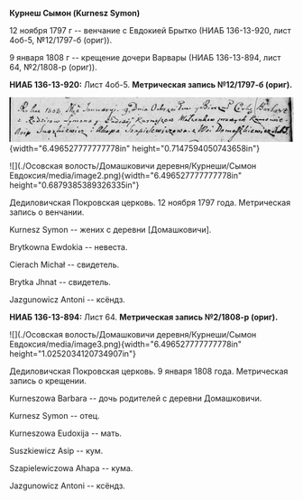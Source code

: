 **Курнеш Сымон (Kurnesz Symon)**

12 ноября 1797 г -- венчание с Евдокией Брытко (НИАБ 136-13-920, лист
4об-5, №12/1797-б (ориг)).

9 января 1808 г -- крещение дочери Варвары (НИАБ 136-13-894, лист 64,
№2/1808-р (ориг)).

**НИАБ 136-13-920:** Лист 4об-5. **Метрическая запись №12/1797-б
(ориг).**

![](./media/174c6b9553086939c16924ae2a77bbbc7e39f4be.png){width="6.496527777777778in"
height="0.7147594050743658in"}

![](./Осовская волость/Домашковичи деревня/Курнеши/Сымон Евдоксия/media/image2.png){width="6.496527777777778in"
height="0.6879385389326335in"}

Дедиловичская Покровская церковь. 12 ноября 1797 года. Метрическая
запись о венчании.

Kurnesz Symon -- жених с деревни \[Домашковичи\].

Brytkowna Ewdokia -- невеста.

Cierach Michał -- свидетель.

Brytka Jhnat -- свидетель.

Jazgunowicz Antoni -- ксёндз.

**НИАБ 136-13-894:** Лист 64. **Метрическая запись №2/1808-р (ориг).**

![](./Осовская волость/Домашковичи деревня/Курнеши/Сымон Евдоксия/media/image3.png){width="6.496527777777778in"
height="1.0252034120734907in"}

Дедиловичская Покровская церковь. 9 января 1808 года. Метрическая запись
о крещении.

Kurneszowa Barbara -- дочь родителей с деревни Домашковичи.

Kurnesz Symon -- отец.

Kurneszowa Eudoxija -- мать.

Suszkiewicz Asip -- кум.

Szapielewiczowa Ahapa -- кума.

Jazgunowicz Antoni -- ксёндз.
